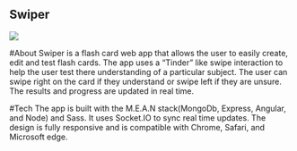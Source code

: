 ## Swiper
![](/Design/screen-shot.png)

#About
Swiper is a flash card web app that allows the user to easily create, edit and test flash cards. The app uses a “Tinder” like swipe interaction to help the user test there understanding of a particular subject. The user can swipe right on the card if they understand or swipe left if they are unsure. The results and progress are updated in real time.

#Tech
The app is built with the M.E.A.N stack(MongoDb, Express, Angular, and Node) and Sass. It uses Socket.IO to sync real time updates. The design is fully responsive and is compatible with Chrome, Safari, and Microsoft edge.
